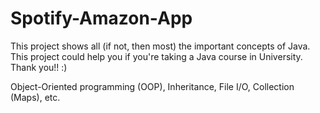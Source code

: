 # Spotify-Amazon-App 
This project shows all (if not, then most) the important concepts of Java. This project could help you if you're taking a Java course in University. Thank you!! :)

Object-Oriented programming (OOP), Inheritance, File I/O, Collection (Maps), etc.
